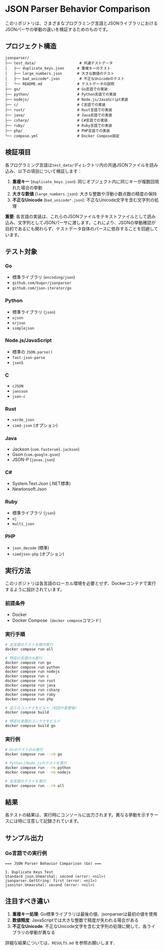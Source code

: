 # JSON Parser Behavior Comparison

このリポジトリは、さまざまなプログラミング言語とJSONライブラリにおけるJSONパーサの挙動の違いを検証するためのものです。

## プロジェクト構造

```
jsonparser/
├── test_data/                    # 共通テストデータ
│   ├── duplicate_keys.json      # 重複キーのテスト
│   ├── large_numbers.json       # 大きな数値のテスト
│   ├── bad_unicode*.json         # 不正なUnicodeのテスト
│   └── README.md                # テストデータの説明
├── go/                          # Go言語での実装
├── python/                      # Python言語での実装
├── nodejs/                      # Node.js/JavaScript実装
├── c/                           # C言語での実装
├── rust/                        # Rust言語での実装
├── java/                        # Java言語での実装
├── csharp/                      # C#言語での実装
├── ruby/                        # Ruby言語での実装
├── php/                         # PHP言語での実装
└── compose.yml                  # Docker Compose設定
```

## 検証項目

各プログラミング言語は`test_data/`ディレクトリ内の共通JSONファイルを読み込み、以下の項目について検証します：

1. **重複キー** (`duplicate_keys.json`): 同じオブジェクト内に同じキーが複数回現れた場合の挙動
2. **大きな数値** (`large_numbers.json`): 大きな整数や浮動小数点数の精度の保持
3. **不正なUnicode** (`bad_unicode*.json`): 不正なUnicode文字を含む文字列の処理

**重要**: 各言語の実装は、これらのJSONファイルをテキストファイルとして読み込み、文字列としてJSONパーサに渡します。これにより、JSONの挙動確認が目的であるにも関わらず、テストデータ自体のパースに依存することを回避しています。

## テスト対象

### Go
- 標準ライブラリ (`encoding/json`)
- `github.com/buger/jsonparser`
- `github.com/json-iterator/go`

### Python
- 標準ライブラリ (`json`)
- `ujson`
- `orjson`
- `simplejson`

### Node.js/JavaScript
- 標準の `JSON.parse()`
- `fast-json-parse`
- `json5`

### C
- `cJSON`
- `jansson`
- `json-c`

### Rust
- `serde_json`
- `simd-json` (オプション)

### Java
- Jackson (`com.fasterxml.jackson`)
- Gson (`com.google.gson`)
- JSON-P (`javax.json`)

### C#
- System.Text.Json (.NET標準)
- Newtonsoft.Json

### Ruby
- 標準ライブラリ (`json`)
- `oj`
- `multi_json`

### PHP
- `json_decode` (標準)
- `simdjson-php` (オプション)

## 実行方法

このリポジトリは各言語のローカル環境を必要とせず、Dockerコンテナで実行するように設計されています。

### 前提条件

- Docker
- Docker Compose（`docker compose`コマンド）

### 実行手順

```bash
# 全言語のテストを順次実行
docker compose run all

# 特定の言語のみ実行
docker compose run go
docker compose run python
docker compose run nodejs
docker compose run c
docker compose run rust
docker compose run java
docker compose run csharp
docker compose run ruby
docker compose run php

# 全てのコンテナをビルド（初回や変更後）
docker compose build

# 特定の言語のコンテナをビルド
docker compose build go
```

### 実行例

```bash
# Goのテストのみ実行
docker compose run --rm go

# PythonとNode.jsのテストを実行
docker compose run --rm python
docker compose run --rm nodejs

# 全言語のテストを実行
docker compose run --rm all
```

## 結果

各テストの結果は、実行時にコンソールに出力されます。異なる挙動を示すケースには特に注意して記録されています。

## サンプル出力

### Go言語での実行例
```
=== JSON Parser Behavior Comparison (Go) ===

1. Duplicate Keys Test
Standard json.Unmarshal: second (error: <nil>)
jsonparser.GetString: first (error: <nil>)
jsoniter.Unmarshal: second (error: <nil>)
```

## 注目すべき違い

1. **重複キー処理**: Go標準ライブラリは最後の値、jsonparserは最初の値を使用
2. **数値精度**: JavaScriptでは大きな整数で精度が失われる場合がある
3. **不正なUnicode**: 不正なUnicode文字を含む文字列の処理に関して、各ライブラリの挙動が異なる

詳細な結果については、`RESULTS.md` を参照お願いします．
